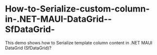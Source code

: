 # How-to-Serialize-custom-column-in-.NET-MAUI-DataGrid--SfDataGrid-
This demo shows how to Serialize template column content in .NET MAUI DataGrid (SfDataGrid)?
